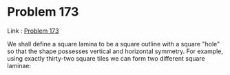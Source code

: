 Problem 173
=======

Link : [Problem 173](http://projecteuler.net/problem=173 "Problem 173")
 
 We shall define a square lamina to be a square outline with a square &quot;hole&quot; so that the shape possesses vertical and horizontal symmetry. For example, using exactly thirty-two square tiles we can form two different square laminae: 
 
 
 
